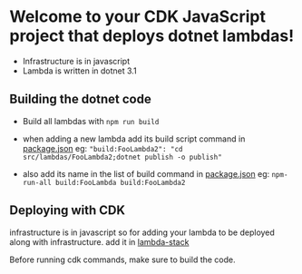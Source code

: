# Welcome to your CDK JavaScript project that deploys dotnet lambdas!

- Infrastructure is in javascript
- Lambda is written in dotnet 3.1

## Building the dotnet code

- Build all lambdas with `npm run build`

- when adding a new lambda add its build script command in [package.json](./package.json) eg: `"build:FooLambda2": "cd src/lambdas/FooLambda2;dotnet publish -o publish"`
- also add its name in the list of build command in [package.json](./package.json) eg: `npm-run-all build:FooLambda build:FooLambda2`

## Deploying with CDK

infrastructure is in javascript so for adding your lambda to be deployed along with infrastructure. add it in [lambda-stack](./lib/infrastructure/lambda-stack.js)

Before running cdk commands, make sure to build the code.
